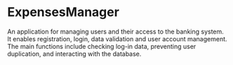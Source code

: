 # ExpensesManager
An application for managing users and their access to the banking system. It enables registration, login, data validation and user account management. The main functions include checking log-in data, preventing user duplication, and interacting with the database.
